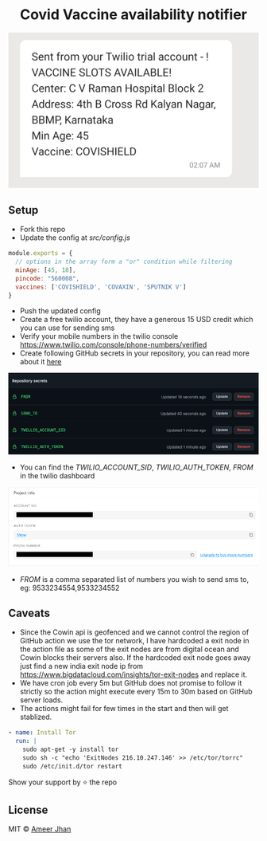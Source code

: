 <h1 align="center">Covid Vaccine availability notifier</h1>

<p align="center">
  <img src="./screenshots/demo.jpeg" alt="demo sms">
</p>

## Setup

* Fork this repo
* Update the config at *src/config.js*

```js
module.exports = {
  // options in the array form a "or" condition while filtering
  minAge: [45, 18],
  pincode: "560008",
  vaccines: ['COVISHIELD', 'COVAXIN', 'SPUTNIK V']
}
```
* Push the updated config
* Create a free twilio account, they have a generous 15 USD credit which you can use for sending sms
* Verify your mobile numbers in the twilio console https://www.twilio.com/console/phone-numbers/verified
* Create following GitHub secrets in your repository, you can read more about it [here](https://docs.github.com/en/actions/reference/encrypted-secrets)

![gh-secret-image](./screenshots/gh-secrets.png)

* You can find the *TWILIO_ACCOUNT_SID*, *TWILIO_AUTH_TOKEN*, *FROM* in the twilio dashboard

![twillio-dashboard](./screenshots/twillio-dashboard.png)

* *FROM* is a comma separated list of numbers you wish to send sms to, eg: 9533234554,9533234552

## Caveats

* Since the Cowin api is geofenced and we cannot control the region of GitHub action we use the tor network, 
I have hardcoded a exit node in the action file as some of the exit nodes are from digital ocean and Cowin blocks their servers also. 
If the hardcoded exit node goes away just find a new india exit node ip from https://www.bigdatacloud.com/insights/tor-exit-nodes and replace it.
* We have cron job every 5m but GitHub does not promise to follow it strictly so the action might execute every 15m to 30m based on GitHub server loads.
* The actions might fail for few times in the start and then will get stablized.

```yml
- name: Install Tor
  run: |
    sudo apt-get -y install tor
    sudo sh -c "echo 'ExitNodes 216.10.247.146' >> /etc/tor/torrc"
    sudo /etc/init.d/tor restart
```

Show your support by :star: the repo

## License

MIT © [Ameer Jhan](mailto:ameerjhanprof@gmail.com)
